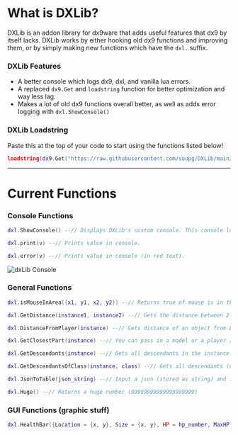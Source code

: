 # What is DXLib?
DXLib is an addon library for dx9ware that adds useful features that dx9 by itself lacks. DXLib works by either hooking old dx9 functions and improving them, or by simply making new functions which have the `dxl.` suffix.

### DXLib Features
- A better console which logs dx9, dxl, and vanilla lua errors.
- A replaced `dx9.Get` and `loadstring` function for better optimization and way less lag.
- Makes a lot of old dx9 functions overall better, as well as adds error logging with `dxl.ShowConsole()`


### DXLib Loadstring

Paste this at the top of your code to start using the functions listed below!

```lua
loadstring(dx9.Get("https://raw.githubusercontent.com/soupg/DXLib/main/main.lua"))()
```

---

# Current Functions

### Console Functions

```lua
dxl.ShowConsole() --// Displays DXLib's custom console. This console logs dx9 and dxl's errors as well as support print statements.

dxl.print(v) --// Prints value in console.

dxl.error(v) --// Prints value in console (in red text).
```

![dxLib Console](https://i.imgur.com/Famta4n.png)

### General Functions

```lua
dxl.isMouseInArea({x1, y1, x2, y2}) --// Returns true of mouse is in the area specified.

dxl.GetDistance(instance1, instance2) --// Gets the distance between 2 objects. Returns a rounded number of studs.

dxl.DistanceFromPlayer(instance) --// Gets distance of an object from Local Player.

dxl.GetClosestPart(instance) --// You can pass in a model or a player / npc that contains lots of parts, and this returns the closest part to you. Good for Aimbot.

dxl.GetDescendants(instance) --// Gets all descendants in the instance.

dxl.GetDescendantsOfClass(instance, class) --// Gets all descendants (of a class) in the instance. For example, if you made class var be a part, it only returns descendants that are parts.

dxl.JsonToTable(json_string) --// Input a json (stored as string) and it will return a lua table.

dxl.Huge() --// Returns a huge number (99999999999999999999)
```

### GUI Functions (graphic stuff)

```lua
dxl.HealthBar({Location = {x, y}, Size = {x, y}, HP = hp_number, MaxHP = max_hp_number}) --// Make sure youre inputting everything that's shown. Only replace the lowercase placeholder vars!


```
